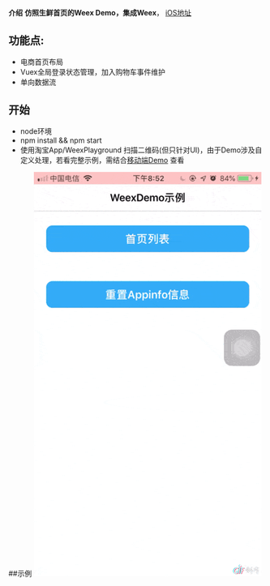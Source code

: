 **介绍**
**仿照生鲜首页的Weex Demo，集成Weex**， [iOS地址](https://github.com/mingabc/weex_home_ios_example)

## 功能点:
* 电商首页布局
* Vuex全局登录状态管理，加入购物车事件维护
* 单向数据流

## 开始
* node环境
* npm install && npm start
* 使用淘宝App/WeexPlayground 扫描二维码(但只针对UI)，由于Demo涉及自定义处理，若看完整示例，需结合[移动端Demo](https://github.com/mingabc/weex_home_ios_example) 查看

##示例
![image](https://github.com/mingabc/weex_home_example/blob/master/62502C3327091D5ACE7949F20ECC06FC.gif) 
